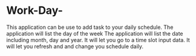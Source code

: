 # Work-Day-
This application can be use to add task to your daily schedule.
The application will list the day of the week
The application will list the date including month, day and year.
It will let you go to a time slot input data.
It will let you refresh and and change you schedule daily.
